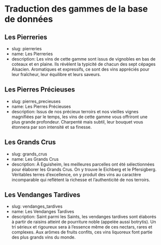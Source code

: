 # Traduction des gammes de la base de données

## Les Pierreries

- slug: pierreries
- name: Les Pierreries
- description: Les vins de cette gamme sont issus de vignobles en bas de coteaux et en plaine. Ils révèlent la typicité de chacun des sept cépages Alsacien. Aromatiques et expressifs, ce sont des vins appréciés pour leur fraîcheur, leur équilibre et leurs saveurs.

## Les Pierres Précieuses

- slug: pierres_precieuses
- name: Les Pierres Précieuses
- description: Issus de nos précieux terroirs et nos vieilles vignes magnifiées par le temps, les vins de cette gamme vous offriront une plus grande profondeur. Charpenté mais subtil, leur bouquet vous étonnera par son intensité et sa finesse.

## Les Grands Crus

- slug: grands_crus
- name: Les Grands Crus
- description: À Eguisheim, les meilleures parcelles ont été sélectionnées pour élaborer les Grands Crus. On y trouve le Eichberg et le Pfersigberg. Véritables terres d’excellence, on y produit des vins au caractère incomparable qui reflètent la richesse et l’authenticité de nos terroirs.

## Les Vendanges Tardives

- slug: vendanges_tardives
- name: Les Vendanges Tardives
- description: Saint parmi les Saints, les vendanges tardives sont élaborés à partir de raisins atteint de 
  pourriture noble (appelée aussi botrytis). Un tri sérieux et rigoureux sera à l’essence même de ces nectars, rares 
  et complexes. Aux arômes de fruits confits, ces vins liquoreux font partie des plus grands vins du monde.